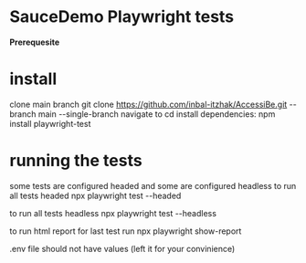 # SauceDemo Playwright tests
**Prerequesite**
# install
clone main branch
git clone https://github.com/inbal-itzhak/AccessiBe.git --branch main --single-branch <your-folder>
navigate to <your-folder>
cd <your-folder>
install dependencies:
npm install playwright-test


# running the tests
some tests are configured headed and some are configured headless
to run all tests headed
npx playwright test --headed   

to run all tests headless
npx playwright test --headless

to run html report for last test run
npx playwright show-report

.env file should not have values (left it for your convinience)






